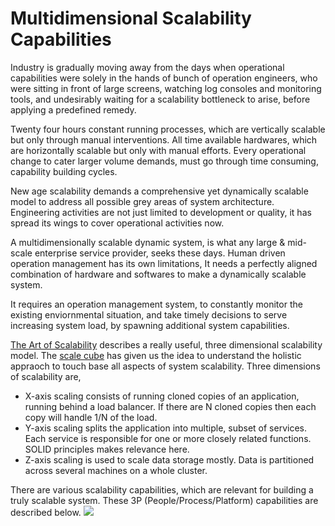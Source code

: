 #	Multidimensional Scalability Capabilities 

Industry is gradually moving away from the days when operational capabilities were solely in the hands of bunch of operation engineers, who were sitting in front of large screens, watching log consoles and monitoring tools, and undesirably waiting for a scalability bottleneck to arise, before applying a predefined remedy.

Twenty four hours constant running processes, which are vertically scalable but only through manual interventions. All time available hardwares, which are horizontally scalable but only with manual efforts. Every operational change to cater larger volume demands, must go through time consuming, capability building cycles.

New age scalability demands a comprehensive yet dynamically scalable model to address all possible grey areas of system architecture. Engineering activities are not just limited to development or quality, it has spread its wings to cover operational activities now.

A multidimensionally scalable dynamic system, is what any large & mid-scale enterprise service provider, seeks these days. Human driven operation management has its own limitations, It needs a perfectly aligned combination of hardware and softwares to make a dynamically scalable system. 

It requires an operation management system, to constantly monitor the existing enviornmental situation, and take timely decisions to serve increasing system load, by spawning additional system capabilities.

[The Art of Scalability](http://theartofscalability.com/) describes a really useful, three dimensional scalability model. The [scale cube](http://microservices.io/articles/scalecube.html) has given us the idea to understand the holistic appraoch to touch base all aspects of system scalability. Three dimensions of scalability are,

-	X-axis scaling consists of running cloned copies of an application, running behind a load balancer. If there are N cloned copies then each copy will handle 1/N of the load.
-   Y-axis scaling splits the application into multiple, subset of services. Each service is responsible for one or more closely related functions. SOLID principles makes relevance here.
-	Z-axis scaling is used to scale data storage mostly. Data is partitioned across several machines on a whole cluster.

There are various scalability capabilities, which are relevant for building a truly scalable system. These 3P (People/Process/Platform) capabilities are described below.
![](/images/mdsc.png)

